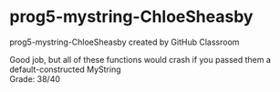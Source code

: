 # prog5-mystring-ChloeSheasby
prog5-mystring-ChloeSheasby created by GitHub Classroom  

Good job, but all of these functions would crash if you passed them a default-constructed MyString  
Grade: 38/40  
